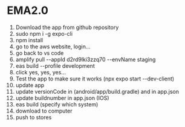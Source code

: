 # EMA2.0

1. Download the app from github repository
2. sudo npm i -g expo-cli
3. npm install
4. go to the aws website, login...
5. go back to vs code
6. amplify pull --appId d2rd9lki3zzq70 --envName staging
7. eas build --profile development
8. click yes, yes, yes...
9. Test the app to make sure it works (npx expo start --dev-client)
10. update app
11. update versionCode in (android/app/build.gradle) and in app.json
12. update buildnumber in app.json (IOS)
13. eas build (specify which system)
14. download to computer
15. push to stores
